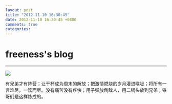 ```yaml
---
layout: post
title: "2012-11-10 16:30:45"
date: 2012-11-10 16:30:45 +0800
comments: true
categories: 
---
```


# freeness's blog

----------

![](http://okqmqrbgo.bkt.clouddn.com/201211101630451.jpg)

>
有兄弟才有阵营；让干杯成为周末的解放；把激情燃烧的岁月灌进喉咙；将所有一言难尽，一饮而尽。没有痛苦没有疼快；用子弹放倒敌人，用二锅头放到兄弟；铁哥们是这样炼成的。